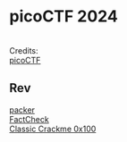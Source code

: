 # picoCTF 2024

<br/>Credits:
<br/>[picoCTF](https://play.picoctf.org/events/73)

## Rev

[packer](rev/packer/README.md)
<br/>[FactCheck](rev/factcheck/README.md)
<br/>[Classic Crackme 0x100](rev/classic_crackme_0x100/README.md)
